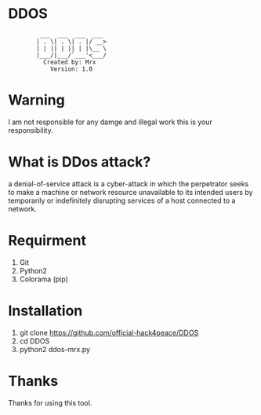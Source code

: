 # DDOS
             ___  ___  ___  ___ 
            | . \| . \| . |/ __>
            | | || | || | |\__ \
            |___/|___/`___'<___/
              Created by: Mrx
                Version: 1.0
# Warning
I am not responsible for any damge and illegal work this is your responsibility.
# What is DDos attack?
a denial-of-service attack is a cyber-attack in which the perpetrator seeks to make a machine or network resource unavailable to its intended users by temporarily or indefinitely disrupting services of a host connected to a network. 
# Requirment
1. Git
2. Python2
3. Colorama (pip)
# Installation
1. git clone https://github.com/official-hack4peace/DDOS
2. cd DDOS
3. python2 ddos-mrx.py
# Thanks
Thanks for using this tool.
                    
